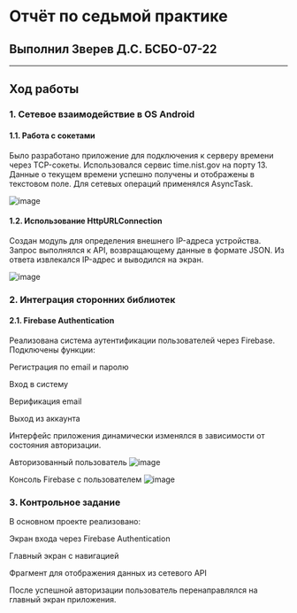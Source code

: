 # Отчёт по седьмой практике
## Выполнил Зверев Д.С. БСБО-07-22
---
## Ход работы
### 1. Сетевое взаимодействие в OS Android
#### 1.1. Работа с сокетами
Было разработано приложение для подключения к серверу времени через TCP-сокеты. Использовался сервис time.nist.gov на порту 13. Данные о текущем времени успешно получены и отображены в текстовом поле. Для сетевых операций применялся AsyncTask.

![image](https://github.com/user-attachments/assets/1b608db7-9033-4cff-81fd-526d16704d0d)

#### 1.2. Использование HttpURLConnection
Создан модуль для определения внешнего IP-адреса устройства. Запрос выполнялся к API, возвращающему данные в формате JSON. Из ответа извлекался IP-адрес и выводился на экран.

![image](https://github.com/user-attachments/assets/568318d3-2184-40b3-b640-e053d267a06e)

### 2. Интеграция сторонних библиотек
#### 2.1. Firebase Authentication
Реализована система аутентификации пользователей через Firebase. Подключены функции:

Регистрация по email и паролю

Вход в систему

Верификация email

Выход из аккаунта

Интерфейс приложения динамически изменялся в зависимости от состояния авторизации.

Авторизованный пользователь
![image](https://github.com/user-attachments/assets/a7f9d05b-e65b-4678-90ea-7103eb063c75)

Консоль Firebase с пользователем
![image](https://github.com/user-attachments/assets/4b7af274-8fb8-4b6a-bcfa-64d2f8b9d2df)


### 3. Контрольное задание
В основном проекте реализовано:

Экран входа через Firebase Authentication

Главный экран с навигацией

Фрагмент для отображения данных из сетевого API

После успешной авторизации пользователь перенаправлялся на главный экран приложения.
